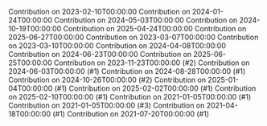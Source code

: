 Contribution on 2023-02-10T00:00:00
Contribution on 2024-01-24T00:00:00
Contribution on 2024-05-03T00:00:00
Contribution on 2024-10-19T00:00:00
Contribution on 2025-04-24T00:00:00
Contribution on 2025-06-27T00:00:00
Contribution on 2023-03-07T00:00:00
Contribution on 2023-03-10T00:00:00
Contribution on 2024-04-08T00:00:00
Contribution on 2024-06-23T00:00:00
Contribution on 2025-06-25T00:00:00
Contribution on 2023-11-23T00:00:00 (#2)
Contribution on 2024-06-03T00:00:00 (#1)
Contribution on 2024-08-28T00:00:00 (#1)
Contribution on 2024-10-26T00:00:00 (#2)
Contribution on 2025-01-04T00:00:00 (#1)
Contribution on 2025-02-02T00:00:00 (#1)
Contribution on 2025-02-10T00:00:00 (#1)
Contribution on 2021-01-05T00:00:00 (#1)
Contribution on 2021-01-05T00:00:00 (#3)
Contribution on 2021-04-18T00:00:00 (#1)
Contribution on 2021-07-20T00:00:00 (#1)
